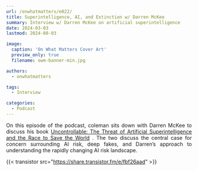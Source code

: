 ```yaml
---
url: /onwhatmatters/e022/
title: Superintelligence, AI, and Extinction w/ Darren McKee
summary: Interview w/ Darren McKee on artificial superintelligence
date: 2024-03-03
lastmod: 2024-08-03

image:
  caption: 'On What Matters Cover Art'
  preview_only: true
  filename: owm-banner-min.jpg

authors:
  - onwhatmatters

tags:
  - Interview

categories: 
  - Podcast
---
```


<div style="text-align: justify">
On this episode of the podcast, coleman sits down with Darren McKee to discuss his book <a href="https://www.darrenmckee.info/uncontrollable-the-threat-of-artificial-superintelligence-and-the-race-to-save-the-world" target="_blank" rel="noreferrer noopener">Uncontrollable: The Threat of Artificial Superintelligence and the Race to Save the World</a> . The two discuss the central case for concern surrounding AI risk, deep fakes, and Darren’s approach to understanding the rapidly changing AI risk landscape.

{{< transistor src="https://share.transistor.fm/e/fbf26aad" >}}
</div>